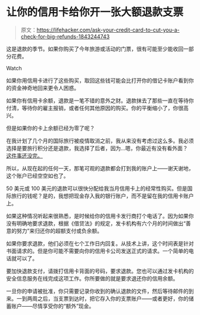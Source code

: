 # 让你的信用卡给你开一张大额退款支票

> 原文：<https://lifehacker.com/ask-your-credit-card-to-cut-you-a-check-for-big-refunds-1843244743>

这是退款的季节。如果你购买了今年旅游或活动的门票，很有可能至少能收回一部分花费。

Watch

如果你用信用卡进行了这些购买，取回这些钱可能会比打开你的借记卡账户看到你的资金神奇地回来更令人困惑。

如果你有信用卡余额，退款是一笔不错的意外之财。退款抹去了那些一直在等待你付清，等待你的雇主报销，或者任何其他原因的购买。你的平衡缩小了，你很高兴。

但是如果你的卡上余额已经为零了呢？

在我计划了几个月的国际旅行被疫情取消之前，我从来没有考虑过这么多。我必须选择是要旅行积分还是退款，我选择了后者，因为...嗯，你最近有没有看外面？ [这件事还没完。](https://vitals.lifehacker.com/this-isnt-going-to-end-soon-1842585548)

所以，从现在起的任何一天，那笔可观的退款都会打到我的账户上——谢天谢地，这个账户已经空空如也了。

50 美元或 100 美元的退款可以很快分配给我当月信用卡上的经常性购买。但是国际旅行的钱呢？是的，我想把现金存入我的银行账户，而不是留在我的信用卡账户上。

如果这种情况听起来很熟悉，是时候给你的信用卡发行商打个电话了。因为如果你没有明确地要求退款，根据《借贷法》的规定，发卡机构有六个月的时间做出“善意的努力”来归还你的超额支付或负余额。

如果你要求退款，他们必须在七个工作日内回复。从技术上讲，这个时间表是针对书面请求的。但是你可能不需要向你的信用卡公司发送正式的请求。一个简单的电话就可以了。

要加快退款支付，请拨打信用卡背面的号码，要求退款。您也可以通过发卡机构的安全信息服务在线完成这项工作。你所要做的就是要求退还你的信用余额。

一旦你的申请被批准，你只需要记录你收到的确认退款的文件，然后等待邮件的到来。一到两周之后，当支票到达时，把它存入你的支票账户——或者更好，你的储蓄账户——尽情享受你的“额外”现金。
